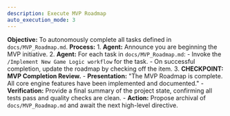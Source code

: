 ```yaml
---
description: Execute MVP Roadmap
auto_execution_mode: 3
---
```


**Objective:** To autonomously complete all tasks defined in `docs/MVP_Roadmap.md`.
**Process:**
    1. **Agent:** Announce you are beginning the MVP initiative.
    2. **Agent:** For each task in `docs/MVP_Roadmap.md`:
        - Invoke the `/Implement New Game Logic workflow` for the task.
        - On successful completion, update the roadmap by checking off the item.
    3. **CHECKPOINT: MVP Completion Review.**
        - **Presentation:** "The MVP Roadmap is complete. All core engine features have been implemented and documented."
        - **Verification:** Provide a final summary of the project state, confirming all tests pass and quality checks are clean.
        - **Action:** Propose archival of `docs/MVP_Roadmap.md` and await the next high-level directive.
